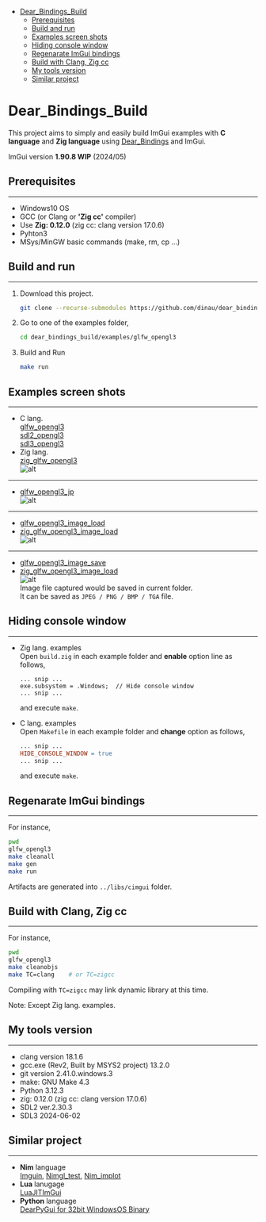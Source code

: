 <!-- START doctoc generated TOC please keep comment here to allow auto update -->
<!-- DON'T EDIT THIS SECTION, INSTEAD RE-RUN doctoc TO UPDATE -->

- [Dear_Bindings_Build](#dear_bindings_build)
  - [Prerequisites](#prerequisites)
  - [Build and run](#build-and-run)
  - [Examples screen shots](#examples-screen-shots)
  - [Hiding console window](#hiding-console-window)
  - [Regenarate ImGui bindings](#regenarate-imgui-bindings)
  - [Build with Clang, Zig cc](#build-with-clang-zig-cc)
  - [My tools version](#my-tools-version)
  - [Similar project](#similar-project)

<!-- END doctoc generated TOC please keep comment here to allow auto update -->

# Dear_Bindings_Build

This project aims to simply and easily build ImGui examples with **C language** and **Zig language** using [Dear_Bindings](https://github.com/dearimgui/dear_bindings) and ImGui.

ImGui version **1.90.8 WIP** (2024/05)

## Prerequisites

---

- Windows10 OS
- GCC (or Clang or **'Zig cc'** compiler)
- Use **Zig: 0.12.0** (zig cc: clang version 17.0.6)
- Pyhton3
- MSys/MinGW basic commands (make, rm, cp ...)

## Build and run

---

1. Download this project.

   ```sh
   git clone --recurse-submodules https://github.com/dinau/dear_bindings_build
   ```
1. Go to one of the examples folder,

   ```sh
   cd dear_bindings_build/examples/glfw_opengl3
   ```

1. Build and Run 

   ```sh
   make run                
   ```

## Examples screen shots 

---

- C lang.  
[glfw_opengl3](examples/glfw_opengl3)  
[sdl2_opengl3](examples/sdl2_opengl3)  
[sdl3_opengl3](examples/sdl3_opengl3)  
- Zig lang.  
[zig_glfw_opengl3](examples/zig_glfw_opengl3)  
![alt](img/glfw_opengl3.png)

---

- [glfw_opengl3_jp](examples/glfw_opengl3_jp)  
![alt](img/glfw_opengl3_jp.png)


---

- [glfw_opengl3_image_load](examples/glfw_opengl3_image_load)
- [zig_glfw_opengl3_image_load](examples/zig_glfw_opengl3_image_load)  
![alt](img/glfw_opengl3_image_load.png)


---

- [glfw_opengl3_image_save](examples/glfw_opengl3_image_save)  
- [zig_glfw_opengl3_image_load](examples/zig_glfw_opengl3_image_load)  
![alt](img/glfw_opengl3_image_save.png)  
Image file captured would be saved in current folder.  
It can be saved as `JPEG / PNG / BMP / TGA` file.



## Hiding console window

---

- Zig lang. examples  
Open `build.zig` in each example folder and **enable** option line as follows,

  ```zig
  ... snip ...
  exe.subsystem = .Windows;  // Hide console window
  ... snip ...
  ```

  and execute `make`.


- C lang. examples  
Open `Makefile` in each example folder and **change** option as follows,

  ```Makefile
  ... snip ...
  HIDE_CONSOLE_WINDOW = true
  ... snip ...
  ```

  and execute `make`.


## Regenarate ImGui bindings

---

For instance,

```sh
pwd 
glfw_opengl3
make cleanall
make gen
make run
```

Artifacts are generated into `../libs/cimgui` folder.

## Build with Clang, Zig cc 

---

For instance,

```sh 
pwd 
glfw_opengl3
make cleanobjs   
make TC=clang    # or TC=zigcc
```

Compiling with `TC=zigcc` may link dynamic library at this time. 

Note: Except Zig lang. examples.

## My tools version

---

- clang version 18.1.6
- gcc.exe (Rev2, Built by MSYS2 project) 13.2.0
- git version 2.41.0.windows.3
- make: GNU Make 4.3
- Python 3.12.3
- zig: 0.12.0 (zig cc: clang version 17.0.6)
- SDL2 ver.2.30.3
- SDL3 2024-06-02

## Similar project

---

- **Nim** language  
[Imguin](https://github.com/dinau/imguin), [Nimgl_test](https://github.com/dinau/nimgl_test), [Nim_implot](https://github.com/dinau/nim_implot)
- **Lua** lanugage  
[LuaJITImGui](https://github.com/dinau/luajitimgui)
- **Python** language  
[DearPyGui for 32bit WindowsOS Binary](https://github.com/dinau/DearPyGui32/tree/win32)
